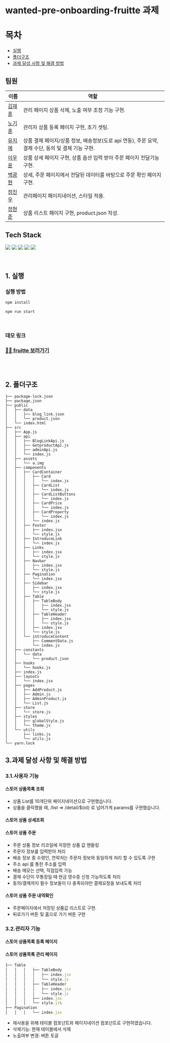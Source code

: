 # wanted-pre-onboarding-fruitte 과제

# 목차

- [실행](#1-실행)
- [폴더구조](#2-폴더구조)
- [과제 달성 사항 및 해결 방법](#3과제-달성-사항-및-해결-방법)

## 팀원


| 이름                                   | 역할                                                                                               |
| -------------------------------------- | -------------------------------------------------------------------------------------------------- |
| [김재훈](https://github.com/rmawogns)  | 관리 페이지 상품 삭제, 노출 여부 조정 기능 구현.                                                   |
| [노기훈](https://github.com/ch4md0m)   | 관리자 상품 등록 페이지 구현, 초기 셋팅.                                                           |
| [유지예](https://github.com/jiye-7)    | 상품 결제 페이지/상품 정보, 배송정보(도로 api 연동), 주문 요약, 결제 수단, 동의 및 결제 기능 구현. |
| [이우윤](https://github.com/EEOOOO)    | 상품 상세 페이지 구현, 상품 옵션 입력 받아 주문 페이지 전달기능 구현.                              |
| [백광현](https://github.com/ghbaekdev) | 상세, 주문 페이지에서 전달된 데이터를 바탕으로 주문 확인 페이지 구현.                              |
| [정진우](https://github.com/jinux127)  | 관리페이지 페이지네이션, 스타일 적용.                                                              |
| [정현준](https://github.com/wjd2676)   | 상품 리스트 페이지 구현, product.json 작성.       


## Tech Stack

<div>
    <img src="https://img.shields.io/badge/React-61DAFB?style=for-the-badge&logo=react&logoColor=white">
    <img src="https://img.shields.io/badge/javascript-F7DF1E?style=for-the-badge&logo=javascript&logoColor=black">
    <img src="https://img.shields.io/badge/styled components-DB7093?style=for-the-badge&logo=styled-components&logoColor=white">
    <img src="https://img.shields.io/badge/MUI-007FFF?style=for-the-badge&logo=mui&logoColor=white">
    <img src="https://img.shields.io/badge/RECOIL-764ABC?style=for-the-badge&logo=recoil&logoColor=white">
</div>

<br/>
<br/>
 
## 1. 실행
### 실행 방법

```sh
npm install

npm run start
```

<br/>

### 데모 링크

### [🚀🚀 fruitte 보러가기](https://bright-longma-5a20b7.netlify.app/)

<br/>
<br/>

## 2. 폴더구조

```
├── package-lock.json
├── package.json
├── public
│   ├── data
│   │   ├── blog_link.json
│   │   └── product.json
│   └── index.html
├── src
│   ├── App.js
│   ├── api
│   │   ├── BlogLinkApi.js
│   │   ├── GetproductApi.js
│   │   ├── adminApi.js
│   │   └── index.js
│   ├── assets
│   │   └── a.img
│   ├── components
│   │   ├── CardContainer
│   │   │   ├── Card
│   │   │   │   └── index.js
│   │   │   ├── CardList
│   │   │   │   └── index.js
│   │   │   ├── CardListButtons
│   │   │   │   └── index.js
│   │   │   ├── CardPrice
│   │   │   │   └── index.js
│   │   │   ├── CardProperty
│   │   │   │   └── index.js
│   │   │   └── index.js
│   │   ├── Footer
│   │   │   ├── index.jsx
│   │   │   └── style.js
│   │   ├── IntroduceLink
│   │   │   └── index.js
│   │   ├── Links
│   │   │   ├── index.jsx
│   │   │   └── style.js
│   │   ├── Navbar
│   │   │   ├── index.jsx
│   │   │   └── style.js
│   │   ├── Pagination
│   │   │   └── index.jsx
│   │   ├── Sidebar
│   │   │   ├── index.jsx
│   │   │   └── style.js
│   │   ├── Table
│   │   │   ├── TableBody
│   │   │   │   ├── index.jsx
│   │   │   │   └── style.js
│   │   │   ├── TableHeader
│   │   │   │   ├── index.jsx
│   │   │   │   └── style.js
│   │   │   ├── index.jsx
│   │   │   └── style.js
│   │   └── introduceContent
│   │       ├── CommentData.js
│   │       └── index.js
│   ├── constants
│   │   └── data
│   │       └── product.json
│   ├── hooks
│   │   └── hooks.js
│   ├── index.js
│   ├── layouts
│   │   └── index.jsx
│   ├── pages
│   │   ├── AddProduct.js
│   │   ├── Admin.js
│   │   ├── AdminProduct.js
│   │   └── List.js
│   ├── store
│   │   └── store.js
│   ├── styles
│   │   ├── globalStyle.js
│   │   └── theme.js
│   └── utils
│       ├── links.js
│       └── utils.js
└── yarn.lock
```

## 3.과제 달성 사항 및 해결 방법

### 3.1.사용자 기능

#### 스토어 상품목록 조회

- 상품 List를 10개단위 페이지네이션으로 구현했습니다.
- 상품을 클릭했을 때, /list ⇒ /detail/${id} 로 넘어가게 params를 구현했습니다.

#### 스토어 상품 상세조회

#### 스토어 상품 주문

- 주문 상품 정보 리코일에 저장한 상품 값 핸들링
- 주문자 정보를 입력받아 처리
- 배송 정보 중 수령인, 연락처는 주문자 정보와 동일하게 처리 할 수 있도록 구현
- 주소 api 를 통한 주소를 입력
- 배송 메모는 선택, 직접입력 가능
- 결제 수단이 무통장일 때 현금 영수증 신청 가능하도록 처리
- 동의/결제까지 필수 정보들이 다 충족되야만 결제요청을 보내도록 처리

#### 스토어 상품 주문 내역확인

- 주문페이지에서 저장된 상품값 리스트로 구현.
- 뒤로가기 버튼 및 홈으로 가기 버튼 구현

### 3.2.관리자 기능

#### 스토어 상품목록 등록 페이지

#### 스토어 상품목록 관리 페이지

```js
├── Table
│   │   │   ├── TableBody
│   │   │   │   ├── index.jsx
│   │   │   │   └── style.js
│   │   │   ├── TableHeader
│   │   │   │   ├── index.jsx
│   │   │   │   └── style.js
│   │   │   ├── index.jsx
│   │   │   └── style.js\
├── Pagination
│   │   │   └── index.jsx
```

- 재사용을 위해 테이블 컴포넌트와 페이지네이션 컴포넌트로 구현하였습니다.
- 삭제기능: 현재 테이블에서 삭제
- 노출여부 변경: 버튼 토글
